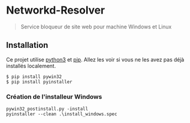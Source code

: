 # Networkd-Resolver

> Service bloqueur de site web pour machine Windows et Linux

## Installation

Ce projet utilise [python3](https://www.python.org/) et [pip](https://pypi.org/). Allez les voir si vous ne les avez pas
déjà installés localement.

```shell
$ pip install pywin32
$ pip install pyinstaller
```

### Création de l'installeur Windows

```shell
pywin32_postinstall.py -install
pyinstaller --clean .\install_windows.spec
```
